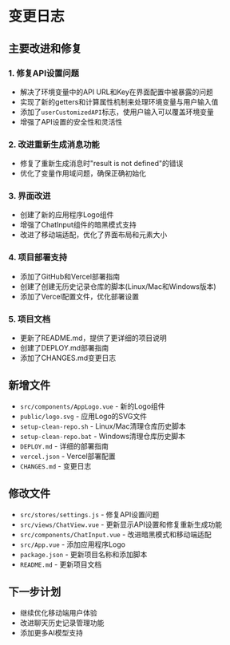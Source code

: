 # 变更日志

## 主要改进和修复

### 1. 修复API设置问题

- 解决了环境变量中的API URL和Key在界面配置中被暴露的问题
- 实现了新的getters和计算属性机制来处理环境变量与用户输入值
- 添加了`userCustomizedAPI`标志，使用户输入可以覆盖环境变量
- 增强了API设置的安全性和灵活性

### 2. 改进重新生成消息功能

- 修复了重新生成消息时"result is not defined"的错误
- 优化了变量作用域问题，确保正确初始化

### 3. 界面改进

- 创建了新的应用程序Logo组件
- 增强了ChatInput组件的暗黑模式支持
- 改进了移动端适配，优化了界面布局和元素大小

### 4. 项目部署支持

- 添加了GitHub和Vercel部署指南
- 创建了创建无历史记录仓库的脚本(Linux/Mac和Windows版本)
- 添加了Vercel配置文件，优化部署设置

### 5. 项目文档

- 更新了README.md，提供了更详细的项目说明
- 创建了DEPLOY.md部署指南
- 添加了CHANGES.md变更日志

## 新增文件

- `src/components/AppLogo.vue` - 新的Logo组件
- `public/logo.svg` - 应用Logo的SVG文件
- `setup-clean-repo.sh` - Linux/Mac清理仓库历史脚本
- `setup-clean-repo.bat` - Windows清理仓库历史脚本
- `DEPLOY.md` - 详细的部署指南
- `vercel.json` - Vercel部署配置
- `CHANGES.md` - 变更日志

## 修改文件

- `src/stores/settings.js` - 修复API设置问题
- `src/views/ChatView.vue` - 更新显示API设置和修复重新生成功能
- `src/components/ChatInput.vue` - 改进暗黑模式和移动端适配
- `src/App.vue` - 添加应用程序Logo
- `package.json` - 更新项目名称和添加脚本
- `README.md` - 更新项目文档

## 下一步计划

- 继续优化移动端用户体验
- 改进聊天历史记录管理功能
- 添加更多AI模型支持 